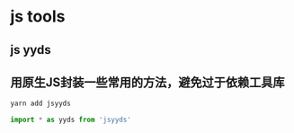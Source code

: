 # js tools

## js yyds
## 用原生JS封装一些常用的方法，避免过于依赖工具库

```js
yarn add jsyyds

import * as yyds from 'jsyyds'
```
